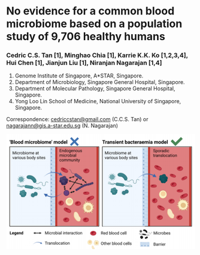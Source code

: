 # No evidence for a common blood microbiome based on a population study of 9,706 healthy humans
### Cedric C.S. Tan [1], Minghao Chia [1], Karrie K.K. Ko [1,2,3,4], Hui Chen [1], Jianjun Liu [1], Niranjan Nagarajan [1,4]
1.	Genome Institute of Singapore, A*STAR, Singapore.
2.	Department of Microbiology, Singapore General Hospital, Singapore.
3.	Department of Molecular Pathology, Singapore General Hospital, Singapore.
4.	Yong Loo Lin School of Medicine, National University of Singapore, Singapore.

Correspondence: cedriccstan@gmail.com (C.C.S. Tan) or nagarajann@gis.a-star.edu.sg (N. Nagarajan)

![Models of microbes in blood](extended_data_figures/Fig_S8_summary_figure.png)
